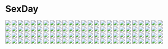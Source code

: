# SexDay
![](https://konachan.com/jpeg/20b11be2713781fe9a83a46b2b80a3ea/Konachan.com%20-%20138775%20astraythem%20game_cg%20ginta%20male%20sakurazuka_natsuki%20sakurazuka_tsukumo.jpg)
![](https://konachan.com/image/e3b0ed9cfcac19878695dea9cb5f22ee/Konachan.com%20-%20305704%20cape%20cropped%20domi%20lolita_fashion%20original%20snow.jpg)
![](https://konachan.com/image/036c6a575f2a376e348f76861d5dd979/Konachan.com%20-%2056945%20ebisu_kana%20hatsune_miku%20vocaloid.jpg)
![](https://konachan.com/jpeg/6d7ea5dcc4dac85333656a36a309393e/Konachan.com%20-%20149968%20applique%20asami_asami%20game_cg%20re%3Abirth_colony_-lost_azurite-%20serruria_celestite.jpg)
![](https://konachan.com/jpeg/1654438e7244ac0c3a46621af8bedce6/Konachan.com%20-%20251149%20gomi_kushige%20mecha%20mobile_suit_gundam%20robot%20weapon.jpg)
![](https://konachan.com/image/d23fd224ba1de7f3f0964d0e810f4da5/Konachan.com%20-%20124962%20barefoot%20dress%20flowers%20grass%20guilty_crown%20pink_eyes%20pink_hair%20sky%20tree%20vector%20water%20yuzuriha_inori.jpg)
![](https://konachan.com/image/825d71938973f8048e15687f11150fd1/Konachan.com%20-%2013466%20trinity_blood.jpg)
![](https://konachan.com/image/6775f59740e476a1e21218d67181eccb/Konachan.com%20-%2010509%20kakizaki_misa%20kugimiya_madoka%20mahou_sensei_negima%20shiina_sakurako%20swimsuit.jpg)
![](https://konachan.com/jpeg/6e6d6c6c48ac4943eff0de39c3a3253c/Konachan.com%20-%2034765%20kusukusu%20marie_rudel%20sakura_strasse.jpg)
![](https://konachan.com/image/92b29200deab5ddb5208d3dffc4f5d2b/Konachan.com%20-%2030074%20aishiteruze_baby%20brown_eyes%20brown_hair%20loli%20long_hair%20maki_yoko%20park%20sakashita_yuzuyu%20sky%20twintails.jpg)
![](https://konachan.com/jpeg/f7527d31a5b316cfadd03f7942e30bc7/Konachan.com%20-%20265283%20astralair_no_shiroki_towa%20breast_grab%20breasts%20favorite%20game_cg%20japanese_clothes%20kimono%20nipples%20no_bra%20open_shirt%20shida_kazuhiro%20tachibana_ochiba.jpg)
![](https://konachan.com/jpeg/6245589bb7946a19c23247a4e16c6749/Konachan.com%20-%20259401%20ameto_yuki%20blush%20breasts%20censored%20cum%20game_cg%20giga%20hanatsuka_aika%20long_hair%20nipples%20no_bra%20nopan%20penis%20purple_eyes%20pussy%20sex%20spread_legs.jpg)
![](https://konachan.com/image/e7e8b9fe05d62fca1e24465027e9c9dc/Konachan.com%20-%2096137%20animal_ears%20atomix%20bakemonogatari%20breasts%20building%20city%20cleavage%20fang%20long_hair%20moon%20night%20pajamas%20watermark%20white_hair%20wink%20yellow_eyes.jpg)
![](https://konachan.com/jpeg/ea86317e654ed99f50b27a8f6c158fdd/Konachan.com%20-%20244938%20bakemonogatari%20blonde_hair%20food%20long_hair%20monogatari_%28series%29%20oshino_shinobu%20vector.jpg)
![](https://konachan.com/jpeg/234bfd9e01069043a081635e61ff9a29/Konachan.com%20-%20214454%202girls%20breasts%20hanasaki_nonoka%20hanasaki_work_spring%20hontani_kanae%20nipples%20panties%20saga_planets%20shiranui_inori%20stockings%20thighhighs%20underwear.jpg)
![](https://konachan.com/jpeg/8ffdcc540efaaf2a637d6c662cf3b837/Konachan.com%20-%20299876%20brown_hair%20dragon%20horns%20long_hair%20original%20pointed_ears%20red_eyes%20sopra%20tattoo.jpg)
![](https://konachan.com/image/b1c3d25040bacb5c72b1e887bcf0844e/Konachan.com%20-%20112340%202girls%20blue_hair%20cirno%20daiyousei%20dzc23%20green_eyes%20green_hair%20kneehighs%20long_hair%20ponytail%20school_uniform%20short_hair%20stars%20sunset%20touhou.jpg)
![](https://konachan.com/jpeg/410cd179f4546fe5cfa8467948eb6a32/Konachan.com%20-%20210481%20black_hair%20blush%20breasts%20cameltoe%20game_cg%20hulotte%20ikegami_akane%20pool%20red_eyes%20swim_ring%20swimsuit%20takamiya_nanaka%20water%20wet.jpg)
![](https://konachan.com/image/f79099923d3a06e72a69818e560be9b1/Konachan.com%20-%20252880%202girls%20animal%20bat%20bow%20breast_grab%20brown_eyes%20brown_hair%20fang%20gloves%20gray_hair%20halloween%20long_hair%20nishizumi_shiho%20shimada_chiyo%20vampire%20wanyan_aguda.jpg)
![](https://konachan.com/image/1ca76f406fccea5405ca4ff94bad28b5/Konachan.com%20-%20272984%20bisonbison%20dress%20elbow_gloves%20gloves%20long_hair%20planet%20purple_hair%20stars%20thighhighs%20twintails%20vocaloid%20vocaloid_china%20xingchen%20yellow_eyes.jpg)
![](https://konachan.com/image/310496cfc46c8f7dca08e75d3c84a968/Konachan.com%20-%20153127%20komeiji_koishi%20komeiji_satori%20touhou%20yoshioka_yoshiko.jpg)
![](https://konachan.com/image/9fed608516a05373faef5cb38a90a3d6/Konachan.com%20-%20134002%20blood%20blue_eyes%20blush%20kaede_%28sayappa%29%20long_hair%20ragnarok_online%20shadow_chaser%20skirt%20thighhighs%20zettai_ryouiki.jpg)
![](https://konachan.com/image/c9d697ca5603d0ebece06f8873dd8a7d/Konachan.com%20-%20305882%202girls%20blue_hair%20blush%20book%20carminar%20clouds%20crown%20dress%20drink%20gloves%20long_hair%20moon%20night%20paper%20pink_eyes%20purple_hair%20sky%20staff%20thighhighs%20wings.jpg)
![](https://konachan.com/jpeg/002de0600a17f701abebd7c1d6563aa8/Konachan.com%20-%20289785%20blush%20brown_hair%20green_eyes%20hat%20kisukekun%20long_hair%20mei_%28pokemon%29%20pantyhose%20pokemon%20shorts%20white%20wristwear.jpg)
![](https://konachan.com/image/4ba28d6dd9b2b4c57246f8d1f5796701/Konachan.com%20-%20138710%20animal_ears%20foxgirl%20koha%20tagme%20touhou%20yakumo_ran.jpg)
![](https://konachan.com/image/08790c41356d04087bb09947cc7f1f60/Konachan.com%20-%20142216%20brown_hair%20hakurei_reimu%20japanese_clothes%20miko%20red_eyes%20short_hair%20touhou%20yume_shokunin.jpg)
![](https://konachan.com/image/d780f065319be4f7aeafcbba874a0cc3/Konachan.com%20-%20108151%20blonde_hair%20bra%20breasts%20cameltoe%20group%20long_hair%20nipples%20nude%20original%20panties%20rezi%20underwear.jpg)
![](https://konachan.com/jpeg/9823e5ea0a3b234e2ff84ef175f89f40/Konachan.com%20-%20178934%20aqua_hair%20bubbles%20chunnkoromochi%20hatsune_miku%20long_hair%20tie%20vocaloid.jpg)
![](https://konachan.com/jpeg/f56aa94d1e95109568400b336b625aaf/Konachan.com%20-%20284894%20ass%20azur_lane%20black_hair%20breasts%20cameltoe%20dress%20flowers%20foxgirl%20gloves%20headdress%20kneehighs%20long_hair%20panties%20petals%20signed%20stockings%20underwear.jpg)
![](https://konachan.com/image/3245775c880249ba0a98a4b61dfc7cdd/Konachan.com%20-%2094835%20blonde_hair%20blush%20bra%20breasts%20censored%20chitose_sana%20game_cg%20headband%20kobuichi%20muririn%20nipples%20panties%20penis%20pussy%20sex%20underwear%20yuzusoft.jpg)
![](https://konachan.com/image/5722037b1b80abd7860c36618c0fa851/Konachan.com%20-%20157247%20accel_world%20blush%20flat_chest%20kouzuki_yuniko%20loli%20mechagirl%20red_eyes%20red_hair%20scarlet_rain%20thighhighs%20twintails%20weapon.jpg)
![](https://konachan.com/jpeg/e385ccbc125af9561145962ceb4c8b04/Konachan.com%20-%20306653%20anthropomorphism%20blush%20bow%20close%20girls_frontline%20gloves%20long_hair%20negev_%28girls_frontline%29%20pink_eyes%20pink_hair%20urim_%28paintur%29%20watermark.jpg)
![](https://konachan.com/image/29d099c0d776d961a91e8b93a739ce38/Konachan.com%20-%20283794%20888myrrh888%20animal%20anthropomorphism%20aqua_eyes%20barefoot%20blush%20cat%20grass%20hat%20leaves%20long_hair%20school_uniform%20skirt%20thighhighs%20tree%20white_hair.jpg)
![](https://konachan.com/image/a3fb9b1b7f264c554a1721f306d83e4e/Konachan.com%20-%2015544%202000%20anthropomorphism%20os-tan%20windows.jpg)
![](https://konachan.com/jpeg/5efa3329c9a8f30af000f643f0f42916/Konachan.com%20-%20134053%20arwin_silvermoon%20ass%20blonde_hair%20breasts%20demonion%20game_cg%20nipples%20panties%20underwear.jpg)
![](https://konachan.com/image/4c74d424cff5bb4ad932078099bb9c41/Konachan.com%20-%20174067%20anthropomorphism%20black_eyes%20black_hair%20clouds%20dress%20gloves%20halo%20kantai_collection%20mocha%20short_hair%20spear%20tatsuta_%28kancolle%29%20water%20weapon.jpg)
![](https://konachan.com/image/5abe0976832832561294c8d87a7f4932/Konachan.com%20-%20248300%20breasts%20censored%20cum%20eliskalti%20garter%20gray_hair%20horns%20long_hair%20nipples%20no_bra%20penis%20ponytail%20pussy%20red_eyes%20ribbons%20spread_legs%20topless%20watermark.jpg)
![](https://konachan.com/image/4675955a54328026d3db8f9fc30239f7/Konachan.com%20-%20148336%20blush%20brown_hair%20flowers%20jpeg_artifacts%20long_hair%20makise_kurisu%20misti%20purple_eyes%20steins%3Bgate%20tie.jpg)
![](https://konachan.com/image/172c7f904be76a8f96d90bda44ce844d/Konachan.com%20-%20287330%20akatsuki_yuni%20blonde_hair%20blush%20fang%20food%20gradient%20ice_cream%20ogami_kazuki%20pink_eyes%20popsicle%20uni_channel.jpg)
![](https://konachan.com/jpeg/4d8c3e2dc28c2dd4bd7df2f65b2fd170/Konachan.com%20-%20146830%20barefoot%20bed%20blonde_hair%20blush%20bra%20breasts%20dress%20game_cg%20hajikano_shizuku%20long_hair%20nipples%20racer_%28magnet%29%20sinclient%20underwear.jpg)
![](https://konachan.com/image/2c45cc8f7e7713fdac7b407ebe7dda41/Konachan.com%20-%2048915%20animal%20aqua_eyes%20aqua_hair%20bird%20hatsune_miku%20koi_wa_sensou_%28vocaloid%29%20long_hair%20miwa_shirow%20skirt%20supercell%20thighhighs%20tie%20twintails%20vocaloid.jpg)
![](https://konachan.com/image/62e51328baa6552da173b2503d148259/Konachan.com%20-%2065300%20beatrice%20butterfly%20umineko_no_naku_koro_ni.jpg)
![](https://konachan.com/image/7cf2da018c8ef4114880aa4010f900cf/Konachan.com%20-%20146510%20barefoot%20fan%20flowers%20japanese_clothes%20jpeg_artifacts%20long_hair%20nekozuki_yuki%20original%20red_eyes.jpg)
![](https://konachan.com/jpeg/84d5a3f0903dda16e4b4e5e03a77fe46/Konachan.com%20-%20208920%20bikini%20black_hair%20breast_grab%20breasts%20fingering%20game_cg%20kaneshiro_ai%20makoto_%28artist%29%20navel%20nipples%20orange_eyes%20pool%20praline%20short_hair%20swimsuit%20water.jpg)
![](https://konachan.com/jpeg/1c5a8cd42a446e616a2a92cda6912421/Konachan.com%20-%205625%20tagme.jpg)
![](https://konachan.com/jpeg/f75fb937eab04d0f12606868d6c9690b/Konachan.com%20-%20291539%202girls%20anthropomorphism%20brown_hair%20c-ms_%28girls_frontline%29%20couch%20girls_frontline%20green_hair%20long_hair%20red_eyes%20short_hair%20twintails%20yamijam.jpg)
![](https://konachan.com/jpeg/48271d74f3f408b4edb24cd76c039460/Konachan.com%20-%20144898%20blue_eyes%20blue_hair%20breast_grab%20game_cg%20imouto_no_katachi%20meta%20mutou_kurihito%20school_uniform%20sphere%20tie.jpg)
![](https://konachan.com/jpeg/bb5e26e2e5c0625866dd49d05600d9e4/Konachan.com%20-%20174554%20ass%20bed%20blush%20breasts%20game_cg%20long_hair%20panties%20pantyhose%20purple_eyes%20purple_hair%20pussy%20shinjou_yukari%20spocon%21%20torn_clothes%20uncensored%20underwear.jpg)
![](https://konachan.com/image/1cd8fb4a04500f3bdc1403c6da10d76a/Konachan.com%20-%2084160%20bianca%27s_daughter%20bike_shorts%20blonde_hair%20dragon_quest%20loli%20moonknives%20shorts%20staff.jpg)
![](https://konachan.com/image/82a3466ba078f6eb8711cb9e09bd333b/Konachan.com%20-%20110655%20amami_akira%20applique%20asami_asami%20black_hair%20blush%20breast_grab%20fake_azure_arcology%20game_cg%20orikura_rio%20red_hair%20school_uniform.jpg)
![](https://konachan.com/image/5b9d90b53c807a0470f1eb986ddcc0c7/Konachan.com%20-%20128283%20ano_natsu_de_matteru%20anus%20ass%20blue_hair%20breasts%20censored%20nude%20pussy%20tamanegi_%28genpi%29%20tanigawa_kanna.jpg)
![](https://konachan.com/jpeg/944c049ab5f2a35590ffe4effc8ae9dc/Konachan.com%20-%20302814%20achilles%20akusema%20animal_ears%20armor%20boots%20catgirl%20dress%20gloves%20green_eyes%20green_hair%20long_hair%20male%20scarf%20short_hair%20spear%20thighhighs%20weapon.jpg)
![](https://konachan.com/image/3035e1492f255649016d83eeff41f1d0/Konachan.com%20-%20138036%20blue_eyes%20blush%20long_hair%20nipples%20tagme%20uncensored.jpg)
![](https://konachan.com/image/e9d9507255d5927dbe4317a2b096050d/Konachan.com%20-%207452%20tagme.jpg)
![](https://konachan.com/image/77510c000e84a561ad32eec654849517/Konachan.com%20-%20167075%20armor%20bow%20long_hair%20mahou_shoujo_madoka_magica%20mermaid%20oktavia_von_sekendorff%20red_hair%20sakura_kyouko%20signed%20spear%20thighhighs%20weapon%20zanjuan.jpg)
![](https://konachan.com/image/191309ffbe782cc43016f77dec166453/Konachan.com%20-%20223571%202girls%20cevio%20doja_okara%20ia%20one_%28cevio%29%20phone%20school_uniform%20umbrella%20vocaloid.jpg)
![](https://konachan.com/image/94ac30150a0d6b1b2d3a28c999a98de0/Konachan.com%20-%20135140%202girls%20futami_ami%20futami_mami%20idolmaster%20twins.jpg)
![](https://konachan.com/jpeg/ad5aa0381cb340a622636fcc89d5b0b1/Konachan.com%20-%20241047%20blue_eyes%20blue_hair%20bow%20cirno%20daiyousei%20fairy%20green_hair%20group%20hat%20ideolo%20long_hair%20pink_hair%20red_eyes%20ribbons%20rumia%20skirt%20touhou%20umbrella%20watermark.jpg)
![](https://konachan.com/jpeg/6d7ddad0027e12a18bda565e0df00a1d/Konachan.com%20-%20277397%20ass%20blush%20butterfly%20dress%20fire_emblem%20flowers%20grass%20green_eyes%20green_hair%20headdress%20kazenokaze%20long_hair%20pointed_ears%20ponytail%20wink%20wristwear.jpg)
![](https://konachan.com/jpeg/e889b34c2c586ec19708f4d89d3abf26/Konachan.com%20-%2044882%20akizuki_nagi%20guitar%20instrument%20itou_noiji%20momose_hikaru%20music%20peace%40pieces.jpg)
![](https://konachan.com/jpeg/75ae304c3588da4279e5f1cc09b3c768/Konachan.com%20-%20196375%20breasts%20chinese_clothes%20chinese_dress%20cleavage%20crossover%20elbow_gloves%20gloves%20kazenokaze%20kiniro_mosaic%20komichi_aya%20tedeza_rize%20thighhighs%20twintails.jpg)
![](https://konachan.com/image/74db1a1e9dbb7440d48ff2bead86fe78/Konachan.com%20-%2094859%20akita_neru%20group%20hatsune_miku%20kagamine_len%20kaito%20kasane_teto%20male%20mayo_riyo%20meiko%20rubber_duck%20towel%20utau%20vocaloid%20water%20waterfall%20yowane_haku.jpg)
![](https://konachan.com/jpeg/6b34ce119235333b892133dea250fefd/Konachan.com%20-%20297945%20blonde_hair%20blush%20braids%20breasts%20garter_belt%20jiiwara%20nipples%20open_shirt%20original%20pussy%20red_eyes%20skirt%20skirt_lift%20spread_legs%20stockings%20wet.jpg)
![](https://konachan.com/image/402075a189ee304e0fac02de99b3f44e/Konachan.com%20-%20114905%20armor%20katana%20samurai%20sword%20weapon.jpg)
![](https://konachan.com/image/174278edbea2e4f47a79854442c847d6/Konachan.com%20-%20131401%20ass%20blue_hair%20brown_eyes%20brown_hair%20cameltoe%20futami_ami%20headband%20idolmaster%20kuno_toya%20long_hair%20miura_azusa%20pink_eyes%20short_hair%20swimsuit%20water%20wet.jpg)
![](https://konachan.com/jpeg/f28bc8386b08e1405306b6f8c24142ce/Konachan.com%20-%20262639%20animal_ears%20bed%20blonde_hair%20blush%20bow%20breasts%20cum%20foxgirl%20green_eyes%20long_hair%20navel%20nipples%20nude%20original%20playjoe2005%20ponytail%20pussy%20tail%20uncensored.jpg)
![](https://konachan.com/jpeg/dab860744dc08903a97bd8aefe72a031/Konachan.com%20-%20150257%20brown_eyes%20brown_hair%20dandelion_wishes_brought_to_you%20game_cg%20purple_eyes%20white_hair.jpg)
![](https://konachan.com/image/7daa5f26bc31dab4e6f22ac52ffc5682/Konachan.com%20-%2014849%20ninjai.jpg)
![](https://konachan.com/image/4b865f3e043d5f26eda4af785ac0a7b7/Konachan.com%20-%2084247%20hatsune_miku%20twintails%20vocaloid.jpg)
![](https://konachan.com/image/f8685099f809e748a2dfef8e7b3b006a/Konachan.com%20-%2048614%20barefoot%20tagme.jpg)
![](https://konachan.com/image/b54d8c9a0301c1d8b2c3b839a2e14273/Konachan.com%20-%207409%20hatsukoi%20loli%20sakurai_komono.jpg)
![](https://konachan.com/jpeg/b8a16e8dba6eb0b5d7c4fc10a6ced577/Konachan.com%20-%20256467%202girls%20blush%20bondage%20collar%20drink%20flandre_scarlet%20glasses%20kneehighs%20long_hair%20patchouli_knowledge%20purple_eyes%20purple_hair%20touhou%20vibrator%20wristwear.jpg)
![](https://konachan.com/jpeg/11213d29201a4c76af537378ea6fdc68/Konachan.com%20-%20171800%20blonde_hair%20blue_eyes%20game_cg%20long_hair%20necklace%20skirt%20tenmaso%20tsukioka_izumi%20usotsuki_ouji_to_nayameru_ohime-sama%20whirlpool.jpg)
![](https://konachan.com/image/2715eabd67daa8ef9c15ddeae8d77467/Konachan.com%20-%20189343%20aqua_hair%20hatsune_miku%20headphones%20long_hair%20mebae_%28artist%29%20navel%20pink_eyes%20tell_your_world_%28vocaloid%29%20twintails%20vocaloid%20white.jpg)
![](https://konachan.com/image/c2563753771435ef38dade5dcad0488b/Konachan.com%20-%2078786%20black_hair%20headphones%20red_eyes%20shameimaru_aya%20touhou%20wings.jpg)
![](https://konachan.com/image/670d2dd4b582617c6621c465eaf1896e/Konachan.com%20-%20224932%20bou_nin%20clouds%20dress%20long_hair%20original%20petals%20rain%20scenic%20sky%20water.jpg)
![](https://konachan.com/image/4d11ab8102f1afb73c569016dc1928fb/Konachan.com%20-%20128034%20building%20hebitsukai%20original%20polychromatic.jpg)
![](https://konachan.com/image/6af13d2c01709eacee6d17e9f6c2a993/Konachan.com%20-%20139259%20animal_ears%20atelier_yuu%20bed%20blush%20breasts%20cleavage%20food%20green_eyes%20green_hair%20kochiya_sanae%20pajamas%20panties%20pocky%20tail%20touhou%20underwear.jpg)
![](https://konachan.com/jpeg/953836086876bfc3a9117a34fac50bcb/Konachan.com%20-%20269266%202girls%20armor%20ass%20blue_eyes%20bow%20braids%20brown_hair%20cameltoe%20dress%20gloves%20headdress%20long_hair%20maid%20mimonel%20panties%20thighhighs%20twintails%20underwear%20waifu2x.jpg)
![](https://konachan.com/image/d0c37b4217ce318192b72672db520eea/Konachan.com%20-%20101227%20bed%20breasts%20censored%20game_cg%20hoshino_ouji%20hoshi_no_ouji-kun%20kamino_kokoro%20long_hair%20nipples%20nude%20pussy%20qp%3Aflapper%20tagme_%28artist%29.jpg)
![](https://konachan.com/jpeg/00ce22edb1910af46d6eb3f074a3973d/Konachan.com%20-%20226697%20akai_sashimi%20black_hair%20close%20flowers%20gray_eyes%20green%20headdress%20leaves%20original%20school_uniform%20short_hair.jpg)
![](https://konachan.com/image/a08e813572c5633751fbfbcc49ff581d/Konachan.com%20-%20298722%20christmas%20chun-li%20hiroshi_%28hiroshixhiss%29%20orange%20ribbons%20street_fighter%20torn_clothes.jpg)
![](https://konachan.com/jpeg/6eceab637fe693bdaf3382e2581b0bad/Konachan.com%20-%20173264%20anus%20blonde_hair%20blue_eyes%20blush%20boku_wa_tomodachi_ga_sukunai%20breasts%20endou_masatoshi%20kashiwazaki_sena%20nipples%20penis%20pussy%20uncensored.jpg)
![](https://konachan.com/image/d50d32a3406629051d923516f3805b02/Konachan.com%20-%20132584%20barefoot%20bow%20brown_eyes%20brown_hair%20food%20headband%20idolmaster%20long_hair%20minase_iori%20nipples%20panties%20pocky%20striped_panties%20topless%20underwear.jpg)
![](https://konachan.com/image/62ddd06fe20d8f281ef4f92fe96d2400/Konachan.com%20-%20175165%20acerbi%20breasts%20hatsune_miku%20nipples%20nude%20pussy%20uncensored%20vocaloid.jpg)
![](https://konachan.com/image/13940694de84fa1f975f66495ed1a68a/Konachan.com%20-%2030336%20kuroki_manatsu%20panties%20sky%20sugimura_tomokazu%20underwear%20uta-kata.jpg)
![](https://konachan.com/image/c1bdc047eb54048294df3aa4eeb67997/Konachan.com%20-%2096755%20bra%20braids%20breasts%20izayoi_sakuya%20nipples%20open_shirt%20panties%20thighhighs%20touhou%20underwear.jpg)
![](https://konachan.com/image/d9696073312e46c011c2001f161d24c5/Konachan.com%20-%20288318%202girls%20ayase_eri%20blonde_hair%20breast_grab%20breasts%20kiss%20long_hair%20naked_shirt%20nipples%20open_shirt%20ponytail%20purple_hair%20shirt%20sketch%20thighhighs%20yuri.jpg)
![](https://konachan.com/jpeg/a4d3b1123b8c061ead21920eb1f8ccd4/Konachan.com%20-%20277013%20barefoot%20bikini%20breasts%20brown_hair%20butterfly%20navel%20original%20sakippo_%28sakippo0%29%20short_hair%20swimsuit.jpg)
![](https://konachan.com/image/08b39eb84399add8358c79806691879e/Konachan.com%20-%2023036%20misha%20pita_ten.jpg)
![](https://konachan.com/image/d1b89e63521c37b48c8865b453f6810b/Konachan.com%20-%2029422%20sayonara_zetsubou_sensei.jpg)
![](https://konachan.com/jpeg/0f2a92963c814a770ee025c530eb976a/Konachan.com%20-%20149171%20brown_hair%20chuning_lover%20game_cg%20hyoudou_jun%20koso%20long_hair%20sugar_house.jpg)
![](https://konachan.com/image/be246f70f518e8c7dd37401d4f345c82/Konachan.com%20-%20176724%20aqua_eyes%20aqua_hair%20blonde_hair%20fang%20long_hair%20nipples%20oberssa%20panties%20pussy%20see_through%20short_hair%20spread_legs%20uncensored%20underwear%20vocaloid.jpg)
![](https://konachan.com/image/1d0217d28e1df54ebabe7e950bdf0f7f/Konachan.com%20-%2023117%20mireille_bouquet%20noir%20yuumura_kirika.jpg)
![](https://konachan.com/image/19101048127b97cf24d18deffde5eb0c/Konachan.com%20-%2029806%20neon_genesis_evangelion%20soryu_asuka_langley.jpg)
![](https://konachan.com/image/892b128be5eccc2dbf4db70190c5e1c3/Konachan.com%20-%20195791%20black_hair%20loundraw%20original%20pantyhose%20paper%20signed%20skirt.jpg)
![](https://konachan.com/image/a168e60bb81d740ce707d57d69ec521f/Konachan.com%20-%2049539%20hecate%20konoe_fumina%20shakugan_no_shana.jpg)
![](https://konachan.com/jpeg/6e162eab1d8f6f3f75178af8ea1f04b4/Konachan.com%20-%20261589%20anus%20ass%20barefoot%20blue_eyes%20blush%20breasts%20brown_hair%20censored%20cum%20long_hair%20navel%20nipples%20nude%20penis%20pussy%20pussy_juice%20red%20sex%20tomose_shunsaku%20wink.jpg)
![](https://konachan.com/image/ba7f68a5e9e35f124ff4bc37e90895f9/Konachan.com%20-%20144048%20blue_hair%20fire%20food%20fruit%20hat%20hinanawi_tenshi%20leaves%20long_hair%20red_eyes%20shimadoriru%20sword%20touhou%20weapon.jpg)
![](https://konachan.com/jpeg/49bda1cf0b66ceb99cdb4be2c0483b44/Konachan.com%20-%20270106%20blonde_hair%20blush%20bow%20breasts%20cameltoe%20choker%20cleavage%20clouds%20dress%20hat%20long_hair%20original%20panties%20ribbons%20sky%20underwear%20water%20yellow_eyes.jpg)

